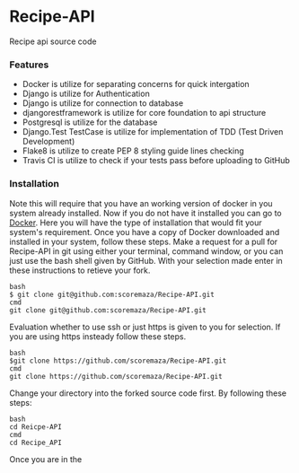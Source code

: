 # Recipe-API
Recipe api source code
### Features
* Docker is utilize for separating concerns for quick intergation
* Django is utilize for Authentication
* Django is utilize for connection to database 
* djangorestframework is utilize for core foundation to api structure 
* Postgresql is utilize for the database
* Django.Test TestCase is utilize for implementation of TDD (Test Driven Development)
* Flake8 is utilize to create PEP 8 styling guide lines checking
* Travis CI is utilize to check if your tests pass before uploading to GitHub

### Installation
Note this will require that you have an working version of docker in you system already installed. Now if you do not have it installed you can go to [Docker](https://docs.docker.com/). Here you will have the type of installation that would fit your system's requirement. Once you have a copy of Docker downloaded and installed in your system, follow these steps. Make a request for a pull for Recipe-API in git using either your terminal, command window, or you can just use the bash shell given by GitHub. With your selection made enter in these instructions to retieve your fork.
```shell
bash
$ git clone git@github.com:scoremaza/Recipe-API.git
cmd
git clone git@github.com:scoremaza/Recipe-API.git
```
Evaluation whether to use ssh or just https is given to you for selection. If you are using https insteady follow these steps.
```shell
bash
$git clone https://github.com/scoremaza/Recipe-API.git
cmd
git clone https://github.com/scoremaza/Recipe-API.git
```
Change your directory into the forked source code first. By following these steps:
```shell
bash
cd Reicpe-API
cmd
cd Recipe_API
```
Once you are in the   








